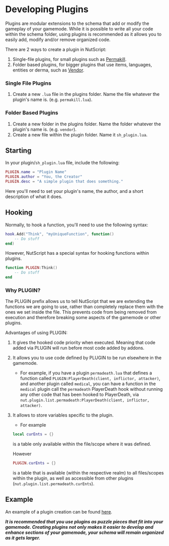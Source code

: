 # Developing Plugins

Plugins are modular extensions to the schema that add or modify the gameplay of your gamemode. While it is possible to write all your code within the schema folder, using plugins is recommended as it allows you to easily add, modify and/or remove organized code.

There are 2 ways to create a plugin in NutScript:

1. Single-file plugins, for small plugins such as [Permakill](https://github.com/NutScript/NutScript/blob/1.2/plugins/permakill.lua).
2. Folder based plugins, for bigger plugins that use items, languages, entities or derma, such as [Vendor](https://github.com/NutScript/NutScript/tree/1.2/plugins/vendor).

### **Single File Plugins**

1. Create a new ```.lua``` file in the plugins folder. Name the file whatever the plugin's name is. (e.g. ```permakill.lua```).

### **Folder Based Plugins**

1. Create a new folder in the plugins folder. Name the folder whatever the plugin's name is. (e.g. ```vendor```).
2. Create a new file within the plugin folder. Name it ```sh_plugin.lua```.

## **Starting**

In your plugin/```sh_plugin.lua``` file, include the following:

```lua
PLUGIN.name = "Plugin Name"
PLUGIN.author = "You, the Creator"
PLUGIN.desc = "A simple plugin that does something."
```

Here you'll need to set your plugin's name, the author, and a short description of what it does.

## **Hooking**

Normally, to hook a function, you'll need to use the following syntax:
```lua
hook.Add("Think", "myUniqueFunction", function()
    -- Do stuff
end)
```

However, NutScript has a special syntax for hooking functions within plugins.

```lua
function PLUGIN:Think()
    -- Do stuff
end
```

### **Why PLUGIN?**

The PLUGIN prefix allows us to tell NutScript that we are extending the functions we are going to use, rather than completely replace them with the ones we set inside the file. This prevents code from being removed from execution and therefore breaking some aspects of the gamemode or other plugins.

Advantages of using PLUGIN:

1. It gives the hooked code priority when executed. Meaning that code added via PLUGIN will run before most code added by addons.

2. It allows you to use code defined by PLUGIN to be run elsewhere in the gamemode.
    - For example, if you have a plugin ```permadeath.lua``` that defines a function called ```PLUGIN:PlayerDeath(client, inflictor, attacker)```, and another plugin called ```medical```, you can have a function in the ```medical``` plugin call the ```permadeath``` PlayerDeath hook without running any other code that has been hooked to PlayerDeath, via ```nut.plugin.list.permadeath:PlayerDeath(client, inflictor, attacker)```.

3. It allows to store variables specific to the plugin.
    - For example

    ```lua
    local curEnts = {}
    ```

    is a table only available within the file/scope where it was defined.

    However

    ```lua
    PLUGIN.curEnts = {}
    ```

    is a table that is available (within the respective realm) to all files/scopes within the plugin, as well as accessible from other plugins (```nut.plugin.list.permadeath.curEnts```).
## **Example**

An example of a plugin creation can be found [here](../development%20examples/Plugin%20Example.md).

_**It is recommended that you use plugins as puzzle pieces that fit into your gamemode. Creating plugins not only makes it easier to develop and enhance sections of your gamemode, your schema will remain organized as it gets larger.**_
